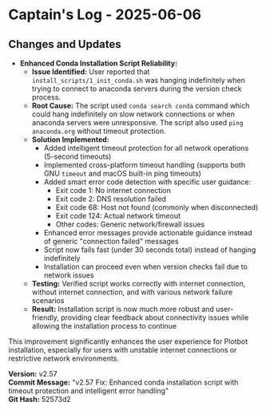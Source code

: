 # Captain's Log - 2025-06-06

## Changes and Updates

- **Enhanced Conda Installation Script Reliability:**
    - **Issue Identified:** User reported that `install_scripts/1_init_conda.sh` was hanging indefinitely when trying to connect to anaconda servers during the version check process.
    - **Root Cause:** The script used `conda search conda` command which could hang indefinitely on slow network connections or when anaconda servers were unresponsive. The script also used `ping anaconda.org` without timeout protection.
    - **Solution Implemented:** 
        - Added intelligent timeout protection for all network operations (5-second timeouts)
        - Implemented cross-platform timeout handling (supports both GNU `timeout` and macOS built-in ping timeouts)
        - Added smart error code detection with specific user guidance:
            - Exit code 1: No internet connection
            - Exit code 2: DNS resolution failed
            - Exit code 68: Host not found (commonly when disconnected)
            - Exit code 124: Actual network timeout
            - Other codes: Generic network/firewall issues
        - Enhanced error messages provide actionable guidance instead of generic "connection failed" messages
        - Script now fails fast (under 30 seconds total) instead of hanging indefinitely
        - Installation can proceed even when version checks fail due to network issues
    - **Testing:** Verified script works correctly with internet connection, without internet connection, and with various network failure scenarios
    - **Result:** Installation script is now much more robust and user-friendly, providing clear feedback about connectivity issues while allowing the installation process to continue

This improvement significantly enhances the user experience for Plotbot installation, especially for users with unstable internet connections or restrictive network environments.

**Version:** v2.57  
**Commit Message:** "v2.57 Fix: Enhanced conda installation script with timeout protection and intelligent error handling"  
**Git Hash:** 52573d2 
